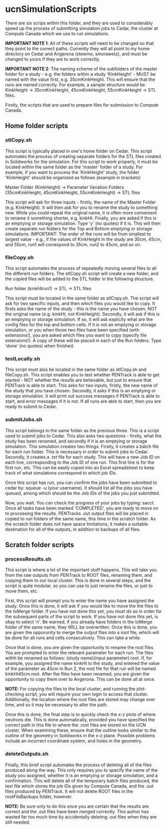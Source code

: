 # ucnSimulationScripts

There are six scrips within this folder, and they are used to considerably speed up the process of submitting simulation jobs to Cedar, the cluster at Compute Canada which we use to run simulations.

**IMPORTANT NOTE 1**: All of these scripts will need to be changed so that they point to the correct paths. Currently they will all point to my home directory on Cedar and Angerona (stewmo, smorawetz), and must be changed to yours if they are to work correctly.

**IMPORTANT NOTE 2**: The naming scheme of the subfolders of the master folder for a study - e.g. the folders within a study 'KinkHeight' - MUST be named with the value first, e.g. 35cmKinkHeight. This will ensure that the runs are named correctly. For example, a sample structure would be KinkHeight -> 35cmKinkHeight, 45cmKinkHeight, 55cmKinkHeight -> STL files.


Firstly, the scripts that are used to prepare files for submission to Compute Canada.

## Home folder scripts

### stlCopy.sh

This script is typically placed in one's home folder on Cedar. This script automates the process of creating separate folders for the STL files created in Solidworks for the simulation. For this script to work properly, it must be located within the same folder as the 'master' folder of a study. For example, if you want to process the 'KinkHeight' study, the folder 'KinkHeight' should be organized as follows (example in brackets)

Master Folder (KinkHeight) -> Parameter Variation Folders (35cmKinkHeight, 45cmKinkHeight, 55cmKinkHeight) -> STL files

This script will ask for three inputs - firstly, the name of the Master Folder (e.g. KinkHeight). It will then ask for you to rename the study to something new. While you could repeat the original name, it is often more convenient to rename it something shorter, e.g. kinkHt. Finally, you are asked if this is an emptying or storage simulation. Type 'y' (no quotes) if it is. This will then create separate run folders for the Top and Bottom emptying or storage simulations. IMPORTANT: The order of the runs will be from smallest to largest value - e.g., if the values of KinkHeight in the study are 35cm, 45cm, and 55cm, run1 will correspond to 35cm, run2 to 45cm, and so on.

### fileCopy.sh

This script automates the process of repeatedly moving several files to all the different run folders. The stlCopy.sh script will create a new folder, and the copied files will be added to the STL folder in the following structure.

Run folder (kinkHtrun1) -> STL ->  STL files

This script must be located in the same folder as stlCopy.sh. The script will ask for two specific inputs, and then which files you would like to copy. It firsts asks the name of the study - this is the name you have chosen, NOT the original name (e.g. kinkHt, not KinkHeight). Secondly, it will ask if this is an emptying or storage simulation. If so, it will ask explicity what are the config files for the top and bottom cells. If it is not an emptying or storage simulation, or you when those two files have been specified (with extensions!), you are asked which files you want to copy (specify file extensions!). A copy of these will be placed in each of the Run folders. Type 'done' (no quotes) when finished.


### testLocally.sh

This script must also be located in the same folder as stlCopy.sh and fileCopy.sh. This script enables you to test whether PENTrack is able to get started - NOT whether the results are believable, but just to ensure that PENTrack is able to start. This asks for two inputs, firstly, the new name of the study that you have chosen. Secondly, it asks if this is an emptying or storage simulation. It will print out success messages if PENTrack is able to start, and error messages if it is not. If all runs are able to start, then you are ready to submit to Cedar.


### submitJobs.sh

This script belongs in the same folder as the previous three. This is a script used to submit jobs to Cedar. This also asks two questions - firstly, what the study has been renamed, and secondly if it is an emptying or storage simulation. This simulation creates two things. Firstly, it creates a batch file for each run folder. This is necessary in order to submit jobs to Cedar. Secondly, it creates a .txt file for each study. This will have a new Job ID on each line, corresponding to the Job ID of one run. This first line is for the first run, etc. This can be easily coped into an Excel spreadsheet to keep track of what simulations correspond to which job IDs.

Once this script has run, you can confirm the jobs have been submitted to cedar by: squeue -u (your username). It should list all the jobs you have queued, among which should be the Job IDs of the jobs you just submitted.

Now, you wait. You can check the progress of your jobs by typing: sacct. Once all tasks have been marked 'COMPLETED', you are ready to move on to processing the results. PENTracks .out output files will be placed in copied to run folders of the same name, this time in the scratch folder. As the scratch folder does not have space limitations, it makes a suitable destination for all of the outputs, in addition to backups of all files. 

## Scratch folder scripts


### processResults.sh


This script is where a lot of the important stuff happens. This will take you from the raw outputs from PENTrack to ROOT files, renaming them, and copying them to our local cluster. This is done in several steps, and the script is quite modular, so you can use to just rename the files, or just to move them, etc.

First, this script will prompt you to enter the name you have assigned the study. Once this is done, it will ask if you would like to move the the files to the toMerge folder. If you have not done this yet, you must do so in order for the subsequent parts of the script to work. If you have not done this yet, is okay to select 'n'. Be warned, if you already have folders in the toMerge folder of the same name, they WILL be overwritten. Once this is done, you are given the opporunity to merge the output files into a root file, which will be done for all runs and cells consecutively. This can take a while. 

Once that is done, you are given the opportunity to rename the root files. You are prompted to enter the relevant parameter for each run. The files withh be renamed as follows: (study name)(input parameter).root. If, for example, you assigned the name kinkHt to the study, and entered the value of the parameter as 45cm in Run 2, the root file for that run will be named kinkHt45cm.root. After the files have been renamed, you are given the opportunity to copy them over to Angerona. This can be done all at once.

**NOTE:** For copying the files to the local cluster, and running the plot-checking script, you will require your own login to access that cluster. Additionally, the location where the root files are stored may change over time, and so it may be necessary to alter the path.

Once this is done, the final step is to quickly check the x-z plots of where neutrons die. This is done automatically, provided you have specified the correct path in this file to where the .root files are stored on the UCN cluster. When examining these, ensure that the outline looks similar to the outline of the geometry in Solidworks in the x-z plane. Possible problems include an incorrect coordinate system, and holes in the geometry.


### deleteOutputs.sh

Finally, this brief script automates the process of deleting all of the files produced along the way. This only requires you to specify the name of the study you assigned, whether it is an emptying or storage simulation, and a confirmation. This will delete all of the temporary batch files produced, the text file which stores the job IDs given by Compute Canada, and the .out files produced by PENTrack. It will not delete ROOT files in the rootFileBackups folder, however.

**NOTE:** Be sure only to do this once you are certain that the results are correct and the .out files have been merged correctly. This author has wasted far too much time by accidentally deleting .out files when they are still needed.
